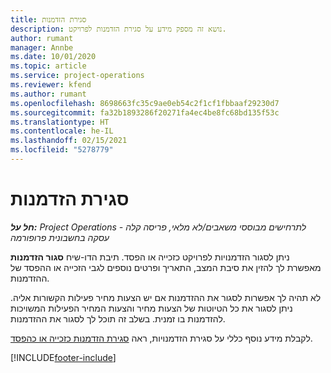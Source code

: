 ```yaml
---
title: סגירת הזדמנות
description: נושא זה מספק מידע על סגירת הזדמנות לפרויקט.
author: rumant
manager: Annbe
ms.date: 10/01/2020
ms.topic: article
ms.service: project-operations
ms.reviewer: kfend
ms.author: rumant
ms.openlocfilehash: 8698663fc35c9ae0eb54c2f1cf1fbbaaf29230d7
ms.sourcegitcommit: fa32b1893286f20271fa4ec4be8fc68bd135f53c
ms.translationtype: HT
ms.contentlocale: he-IL
ms.lasthandoff: 02/15/2021
ms.locfileid: "5278779"
---
```

# <a name="close-an-opportunity"></a>סגירת הזדמנות

_**חל על:** Project Operations לתרחישים מבוססי משאבים/לא מלאי, פריסה קלה - עסקה בחשבונית פרופורמה_

ניתן לסגור הזדמנויות לפרויקט כזכייה או הפסד. תיבת הדו-שיח **סגור הזדמנות** מאפשרת לך להזין את סיבת המצב, התאריך ופרטים נוספים לגבי הזכייה או ההפסד של ההזדמנות.

לא תהיה לך אפשרות לסגור את ההזדמנות אם יש הצעות מחיר פעילות הקשורות אליה. ניתן לסגור את כל הטיוטות של הצעות מחיר והצעות המחיר הפעילות המשויכות להזדמנות בו זמנית. בשלב זה תוכל לך לסגור את ההזדמנות.

לקבלת מידע נוסף כללי על סגירת הזדמנויות, ראה [סגירת הזדמנות כזכייה או כהפסד](https://docs.microsoft.com/dynamics365/sales-enterprise/close-opportunity-won-lost-sales).


[!INCLUDE[footer-include](../includes/footer-banner.md)]